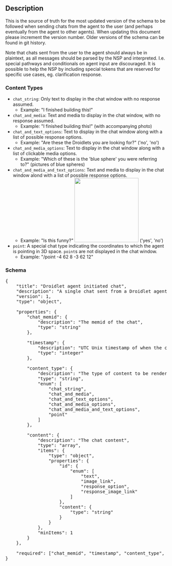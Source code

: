 ## Description ##
This is the source of truth for the most updated version of the schema to be followed when sending chats from the agent to the user (and perhaps eventually from the agent to other agents).  When updating this document please increment the version number.  Older versions of the schema can be found in git history.

Note that chats sent from the user to the agent should always be in plaintext, as all messages should be parsed by the NSP and interpreted.  I.e. special pathways and conditionals on agent input are discouraged.  It is possible to help the NSP by including special tokens that are reserved for specific use cases, eg. clarification response.

### Content Types ###
 - `chat_string`: Only text to display in the chat window with no response assumed.
    - Example: "I finished building this!"
 - `chat_and_media`: Text and media to display in the chat window, with no response assumed.
    - Example: "I finished building this!" (with accompanying photo)
 - `chat_and_text_options`: Text to display in the chat window along with a list of possible response options.
    - Example: "Are these the Droidlets you are looking for?" ('no', 'no')
 - `chat_and_media_options`: Text to display in the chat window along with a list of clickable media options.
    - Example: "Which of these is the 'blue sphere' you were referring to?" (pictures of blue spheres)
 - `chat_and_media_and_text_options`: Text and media to display in the chat window alond with a list of possible response options.
    - Example: "Is this funny?" <img src='https://external-preview.redd.it/hWh_8TpqrT6zAwpzHJ_m9Rx3iHjc_yI4zSI6aazMFTc.jpg?auto=webp&s=6d8006ac3edca5bad98dd7b5b9a4a8d5554eaff0' width="200"> ('yes', 'no')
 - `point`: A special chat type indicating the coordinates to which the agent is pointing in 3D space.  `point`s are not displayed in the chat window.
	- Example: "/point -4 62 8 -3 62 12"

### Schema ###

<pre>
{
	"title": "Droidlet agent initiated chat",
	"description": "A single chat sent from a Droidlet agent to the user",
	"version": 1,
	"type": "object",

	"properties": {
		"chat_memid": {
			"description": "The memid of the chat",
			"type": "string"
		},

		"timestamp": {
			"description": "UTC Unix timestamp of when the chat was sent, in milliseconds",
			"type": "integer"
		},

		"content_type": {
			"description": "The type of content to be rendered to the user",
			"type": "string",
			"enum": [
				"chat_string",
				"chat_and_media",
				"chat_and_text_options",
				"chat_and_media_options",
				"chat_and_media_and_text_options",
				"point"
			]
		},

		"content": {
			"description": "The chat content",
			"type": "array",
			"items": {
				"type": "object",
				"properties": {
					"id": {
						"enum": [
							"text",
							"image_link",
							"response_option",
							"response_image_link"
						]
					},
					"content": {
						"type": "string"
					}
				}
			},
			"minItems": 1
		}
	},

	"required": ["chat_memid", "timestamp", "content_type", "content"]
}
</pre>
